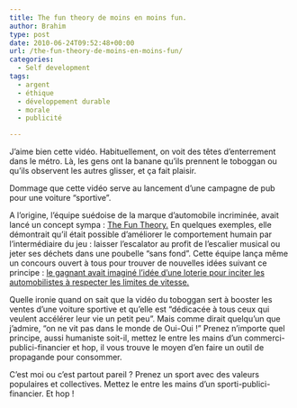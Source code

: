 ```yaml
---
title: The fun theory de moins en moins fun.
author: Brahim
type: post
date: 2010-06-24T09:52:48+00:00
url: /the-fun-theory-de-moins-en-moins-fun/
categories:
  - Self development
tags:
  - argent
  - éthique
  - développement durable
  - morale
  - publicité

---
```

J&#8217;aime bien cette vidéo. Habituellement, on voit des têtes d&#8217;enterrement dans le métro. Là, les gens ont la banane qu&#8217;ils prennent le toboggan ou qu&#8217;ils observent les autres glisser, et ça fait plaisir.

<p style="text-align: center;">
</p>

Dommage que cette vidéo serve au lancement d&#8217;une campagne de pub pour une voiture &#8220;sportive&#8221;.

A l&#8217;origine, l&#8217;équipe suédoise de la marque d&#8217;automobile incriminée, avait lancé un concept sympa : [The Fun Theory.][1] En quelques exemples, elle démontrait qu&#8217;il était possible d&#8217;améliorer le comportement humain par l&#8217;intermédiaire du jeu : laisser l&#8217;escalator au profit de l&#8217;escalier musical ou jeter ses déchets dans une poubelle &#8220;sans fond&#8221;. Cette équipe lança même un concours ouvert à tous pour trouver de nouvelles idées suivant ce principe : [le gagnant avait imaginé l&#8217;idée d&#8217;une loterie pour inciter les automobilistes à respecter les limites de vitesse.][2]

Quelle ironie quand on sait que la vidéo du toboggan sert à booster les ventes d&#8217;une voiture sportive et qu&#8217;elle est &#8220;dédicacée à tous ceux qui veulent accélérer leur vie un petit peu&#8221;. Mais comme dirait quelqu&#8217;un que j&#8217;admire, &#8220;on ne vit pas dans le monde de Oui-Oui !&#8221; Prenez n&#8217;importe quel principe, aussi humaniste soit-il, mettez le entre les mains d&#8217;un commerci-publici-financier et hop, il vous trouve le moyen d&#8217;en faire un outil de propagande pour consommer.

C&#8217;est moi ou c&#8217;est partout pareil ? Prenez un sport avec des valeurs populaires et collectives. Mettez le entre les mains d&#8217;un sporti-publici-financier. Et hop !

 [1]: /the-fun-theory/ "Précédent post au sujet de The Fun Theory"
 [2]: http://www.thefuntheory.com/2009/11/12/fun-theory-award-winner-speed-camera-lottery "Voir la vidéo gagnante du prix The Fun Theory"